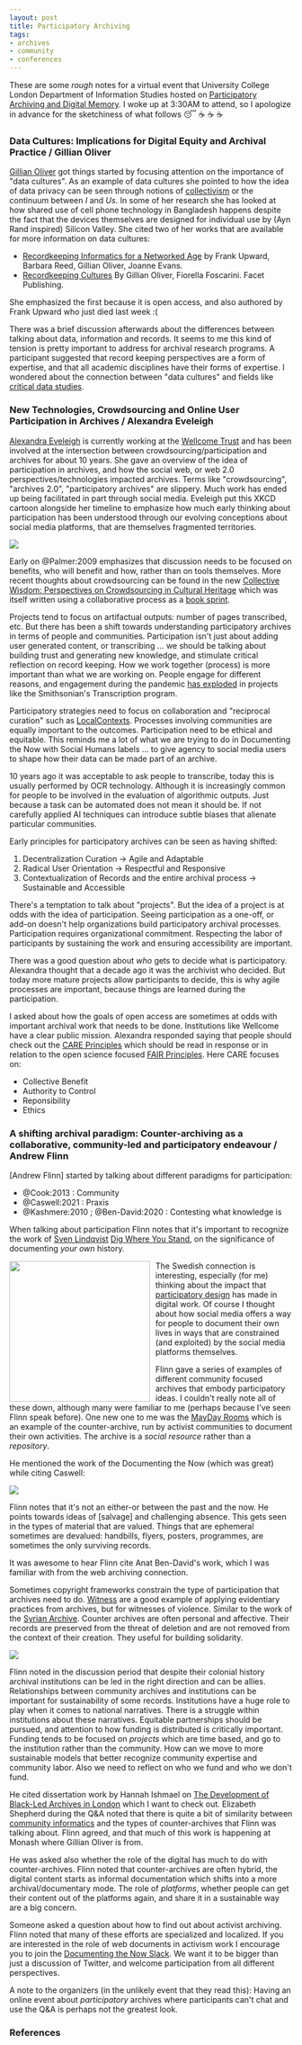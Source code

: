 ```yaml
---
layout: post
title: Participatory Archiving
tags:
- archives
- community
- conferences
---
```



These are some *rough* notes for a virtual event that University College London
Department of Information Studies hosted on [Participatory Archiving and
Digital
Memory](https://www.eventbrite.co.uk/e/digitization-and-the-future-of-archives-network-meeting-iii-tickets-163989185067).
I woke up at 3:30AM to attend, so I apologize in advance for the sketchiness of
what follows 😴 ☕ ☕ ☕ 

### Data Cultures: Implications for Digital Equity and Archival Practice / Gillian Oliver

[Gillian Oliver] got things started by focusing attention on the importance of
"data cultures". As an example of data cultures she pointed to how the idea of
data privacy can be seen through notions of [collectivism] or the continuum
between *I* and *Us*. In some of her research she has looked at how shared use
of cell phone technology in Bangladesh happens despite the fact that the
devices themselves are designed for individual use by (Ayn Rand inspired)
Silicon Valley. She cited two of her works that are available for more
information on data cultures:

* [Recordkeeping Informatics for a Networked Age] by Frank Upward, Barbara Reed, Gillian Oliver, Joanne Evans.
* [Recordkeeping Cultures] By Gillian Oliver, Fiorella Foscarini. Facet Publishing. 

She emphasized the first because it is open access, and also authored by Frank
Upward who just died last week :(

There was a brief discussion afterwards about the differences between talking
about data, information and records. It seems to me this kind of tension is
pretty important to address for archival research programs. A participant
suggested that record keeping perspectives are a form of expertise, and that
all academic disciplines have their forms of expertise. I wondered about the
connection between "data cultures" and fields like [critical data studies].

### New Technologies, Crowdsourcing and Online User Participation in Archives / Alexandra Eveleigh

[Alexandra Eveleigh] is currently working at the [Wellcome Trust] and has been
involved at the intersection between crowdsourcing/participation and archives
for about 10 years. She gave an overview of the idea of participation in
archives, and how the social web, or web 2.0 perspectives/technologies impacted
archives. Terms like "crowdsourcing", "archives 2.0", "participatory archives"
are slippery. Much work has ended up being facilitated in part through social
media. Eveleigh put this XKCD cartoon alongside her timeline to emphasize how
much early thinking about participation has been understood through our
evolving conceptions about social media platforms, that are themselves
fragmented territories.

<a href="/images/participatory-archives-01.png"><img class="img-responsive" src="/images/participatory-archives-01.png"></a>

Early on @Palmer:2009 emphasizes that discussion needs to be focused on
benefits, who will benefit and how, rather than on tools themselves. More
recent thoughts about crowdsourcing can be found in
the new [Collective Wisdom: Perspectives on Crowdsourcing in
Cultural Heritage] which was itself written using a collaborative process as
a [book sprint].

Projects tend to focus on artifactual outputs: number of pages transcribed,
etc. But there has been a shift towards understanding participatory archives in
terms of people and communities. Participation isn't just about adding user
generated content, or transcribing ... we should be talking about building
trust and generating new knowledge, and stimulate critical reflection on record
keeping. How we work together (process) is more important than what we are
working on. People engage for different reasons, and engagement during the
pandemic [has exploded] in projects like the Smithsonian's Transcription
program.

Participatory strategies need to focus on collaboration and "reciprocal
curation" such as [LocalContexts]. Processes involving communities are equally
important to the outcomes. Participation need to be ethical and equitable. This
reminds me a lot of what we are trying to do in Documenting the Now with Social
Humans labels ... to give agency to social media users to shape how their data
can be made part of an archive. 

10 years ago it was acceptable to ask people to transcribe, today this is
usually performed by OCR technology. Although it is increasingly common for
people to be involved in the evaluation of algorithmic outputs. Just because
a task can be automated does not mean it should be. If not carefully applied AI
techniques can introduce subtle biases that alienate particular communities. 

Early principles for participatory archives can be seen as having shifted:

1. Decentralization Curation -> Agile and Adaptable
2. Radical User Orientation -> Respectful and Responsive
3. Contextualization of Records and the entire archival process -> Sustainable and Accessible

There's a temptation to talk about "projects". But the idea of a project is at
odds with the idea of participation.  Seeing participation as a one-off, or
add-on doesn't help organizations build participatory archival processes.
Participation requires organizational commitment. Respecting the labor of
participants by sustaining the work and ensuring accessibility are important.

There was a good question about *who* gets to decide what is participatory.
Alexandra thought that a decade ago it was the archivist who decided. But today
more mature projects allow participants to decide, this is why agile processes
are important, because things are learned during the participation.

I asked about how the goals of open access are sometimes at odds with important
archival work that needs to be done. Institutions like Wellcome have a clear
public mission. Alexandra responded saying that people should check out the
[CARE Principles] which should be read in response or in relation to the open
science focused [FAIR Principles]. Here CARE focuses on:

* Collective Benefit
* Authority to Control
* Reponsibility
* Ethics

### A shifting archival paradigm: Counter-archiving as a collaborative, community-led and participatory endeavour / Andrew Flinn

[Andrew Flinn] started by talking about different paradigms for participation:

* @Cook:2013 : Community
* @Caswell:2021 : Praxis
* @Kashmere:2010 ; @Ben-David:2020 : Contesting what knowledge is

When talking about participation Flinn notes that it's important to recognize
the work of [Sven Lindqvist] [Dig Where You Stand], on the significance of
documenting *your own* history.

<a href="https://en.wikipedia.org/wiki/Sven_Lindqvist"><img style="float: left; margin-right: 10px; width: 250px" src="/images/sven-lindqvist.jpg"></a>

The Swedish connection is interesting, especially (for me) thinking about the
impact that [participatory design] has made in digital work. Of course
I thought about how social media offers a way for people to document their own
lives in ways that are constrained (and exploited) by the social media
platforms themselves.

Flinn gave a series of examples of different community focused archives that
embody participatory ideas. I couldn't really note all of these down, although
many were familiar to me (perhaps because I've seen Flinn speak before). One
new one to me was the [MayDay Rooms] which is an example of the
counter-archive, run by activist communities to document their own activities.
The archive is a *social resource* rather than a *repository*.

He mentioned the work of the Documenting the Now (which was great) while
citing Caswell:

<a href="/images/participatory-archives-02.png"><img class="img-responsive" src="/images/participatory-archives-02.png"></a>

Flinn notes that it's not an either-or between the past and the now. He points
towards ideas of [salvage] and challenging absence. This gets seen in the types
of material that are valued. Things that are ephemeral sometimes are devalued:
handbills, flyers, posters, programmes, are sometimes the only surviving
records. 

It was awesome to hear Flinn cite Anat Ben-David's work, which I was familiar
with from the web archiving connection.

Sometimes copyright frameworks constrain the type of participation that
archives need to do. [Witness] are a good example of applying evidentiary
practices from archives, but for witnesses of violence. Similar to the work of
the [Syrian Archive]. Counter archives are often personal and affective. Their
records are preserved from the threat of deletion and are not removed from the
context of their creation. They useful for building solidarity.

<a href="/images/participatory-archives-03.png"><img class="img-responsive" src="/images/participatory-archives-03.png"></a>

Flinn noted in the discussion period that despite their colonial history
archival institutions can be led in the right direction and can be allies.
Relationships between community archives and institutions can be important for
sustainability of some records. Institutions have a huge role to play when it
comes to national narratives. There is a struggle within institutions about
these narratives. Equitable partnerships should be pursued, and attention to
how funding is distributed is critically important. Funding tends to be focused
on *projects* which are time based, and go to the institution rather than the
community. How can we move to more sustainable models that better recognize
community expertise and community labor. Also we need to reflect on who we fund
and who we don't fund. 

He cited dissertation work by Hannah Ishmael on [The Development of Black-Led
Archives in London] which I want to check out. Elizabeth Shepherd during the
Q&A noted that there is quite a bit of similarity between [community
informatics] and the types of counter-archives that Flinn was talking about.
Flinn agreed, and that much of this work is happening at Monash where Gillian
Oliver is from.

He was asked also whether the role of the digital has much to do with
counter-archives. Flinn noted that counter-archives are often hybrid, the
digital content starts as informal documentation which shifts into a more
archival/documentary mode. The role of *platforms*, whether people can get
their content out of the platforms again, and share it in a sustainable way are
a big concern.

Someone asked a question about how to find out about activist archiving. Flinn
noted that many of these efforts are specialized and localized. If you are
interested in the role of web documents in activism work I encourage you to
join the [Documenting the Now Slack](https://bit.ly/docnow-slack). We want it
to be bigger than just a discussion of Twitter, and welcome participation from
all different perspectives.

A note to the organizers (in the unlikely event that they read this): Having an
online event about *participatory* archives where participants can't chat and
use the Q&A is perhaps not the greatest look.

### References

[The Development of Black-Led Archives in London]: https://discovery.ucl.ac.uk/id/eprint/10112604/
[Witness]: https://witness.org
[Syrian Archive]: https://syrianarchive.org/
[Anat Ben-David]: https://www.anatbendavid.info
[Counter-archiving Facebook]: https://journals.sagepub.com/doi/full/10.1177/0267323120922069
[Mayday Rooms]: https://maydayrooms.org/
[Dig Where You Stand]: https://en.wikipedia.org/wiki/Dig_Where_You_Stand_movement
[participatory design]: https://en.wikipedia.org/wiki/Participatory_design
[Sven Lindqvist]: https://en.wikipedia.org/wiki/Sven_Lindqvist
[CARE Principles]: https://www.gida-global.org/care
[FAIR Principles]: https://www.go-fair.org/fair-principles/
[critical data studies]: https://en.wikipedia.org/wiki/Critical_data_studies
[Archives 2.0: If we build it will they come]: http://www.ariadne.ac.uk/issue/60/palmer/
[LocalContexts]: https://localcontexts.org/
[book sprint]: https://www.booksprints.net/
[Collective Wisdom: Perspectives on Crowdsourcing in Cultural Heritage]:
https://www.booksprints.net/book/collective-wisdom/
[Alexandra Eveleigh]: https://twitter.com/ammeveleigh
[Recordkeeping Cultures]: https://www.routledge.com/Recordkeeping-Cultures/Oliver-Foscarini/p/book/9781783303991
[Recordkeeping Informatics for a Networked Age]: https://bridges.monash.edu/articles/monograph/Recordkeeping_Informatics_for_a_Networked_Age/12821381
[collectivism]: https://en.wikipedia.org/wiki/Collectivism
[Gillian Oliver]: https://research.monash.edu/en/persons/gillian-oliver
[has exploded]: https://www.youtube.com/watch?v=s2V2gYxjCP4
[Wellcome Trust]: https://wellcome.org/
[community informatics]: https://en.wikipedia.org/wiki/Community_informatics
